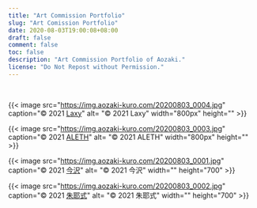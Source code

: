 ```yaml
---
title: "Art Commission Portfolio"
slug: "Art Comission Portfolio"
date: 2020-08-03T19:00:08+08:00
draft: false
comment: false
toc: false
description: "Art Commission Portfolio of Aozaki."
license: "Do Not Repost without Permission."
---
```


<br>

{{< image src="https://img.aozaki-kuro.com/20200803_0004.jpg" caption="© 2021 [Laxy](https://twitter.com/laxyiii)" alt= "© 2021 Laxy" width="800px" height="" >}}

{{< image src="https://img.aozaki-kuro.com/20200803_0003.jpg" caption="© 2021 [ALETH](https://twitter.com/riva_poul)" alt= "© 2021 ALETH" width="800px" height="" >}}

{{< image src="https://img.aozaki-kuro.com/20200803_0001.jpg" caption="© 2021 [今沢](https://twitter.com/animarcat)" alt= "© 2021 今沢" width="" height="700" >}}

{{< image src="https://img.aozaki-kuro.com/20200803_0002.jpg" caption="© 2021 [朱耶式](https://twitter.com/akaya_siki)" alt= "© 2021 朱耶式" width="" height="700" >}}
